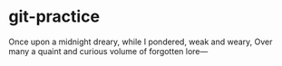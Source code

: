 # git-practice
Once upon a midnight dreary, while I pondered, weak and weary,
Over many a quaint and curious volume of forgotten lore—